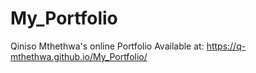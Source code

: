 # My_Portfolio
 Qiniso Mthethwa's online Portfolio
 Available at: https://q-mthethwa.github.io/My_Portfolio/
